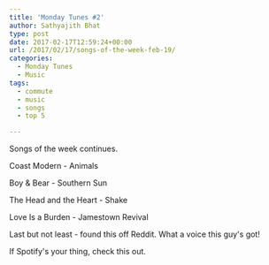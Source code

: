 ```yaml
---
title: 'Monday Tunes #2'
author: Sathyajith Bhat
type: post
date: 2017-02-17T12:59:24+00:00
url: /2017/02/17/songs-of-the-week-feb-19/
categories:
  - Monday Tunes
  - Music
tags:
  - commute
  - music
  - songs
  - top 5

---
```

Songs of the week continues.

<!--more-->

Coast Modern - Animals  


Boy & Bear - Southern Sun  


The Head and the Heart - Shake  


Love Is a Burden - Jamestown Revival  


Last but not least - found this off Reddit. What a voice this guy's got!  


If Spotify's your thing, check this out.